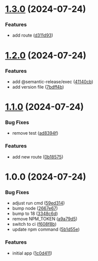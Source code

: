 # [1.3.0](https://github.com/d-sanderson/flask-app-semantic-release/compare/v1.2.0...v1.3.0) (2024-07-24)


### Features

* add route ([d311d93](https://github.com/d-sanderson/flask-app-semantic-release/commit/d311d9350640437b44ac396b69a9afba4c1ba89a))

# [1.2.0](https://github.com/d-sanderson/flask-app-semantic-release/compare/v1.1.0...v1.2.0) (2024-07-24)


### Features

* add @semantic-release/exec ([41140cb](https://github.com/d-sanderson/flask-app-semantic-release/commit/41140cb2c07ba6569849ccf4c694c4fded0dfc01))
* add version file ([7bdff4b](https://github.com/d-sanderson/flask-app-semantic-release/commit/7bdff4bc83f1d08e1fd51e564d59eeb5ac1a1a46))

# [1.1.0](https://github.com/d-sanderson/flask-app-semantic-release/compare/v1.0.0...v1.1.0) (2024-07-24)


### Bug Fixes

* remove test ([ad8394f](https://github.com/d-sanderson/flask-app-semantic-release/commit/ad8394f9e83fd4b35967ebef33b4a04a7c5f9b69))


### Features

* add new route ([0b18575](https://github.com/d-sanderson/flask-app-semantic-release/commit/0b18575c27e4cc8aa884e27c2d4061f61ff45f70))

# 1.0.0 (2024-07-24)


### Bug Fixes

* adjust run cmd ([59ed314](https://github.com/d-sanderson/flask-app-semantic-release/commit/59ed3146a9d0a71c6150c8a62c4b12f86197d0c8))
* bump node ([2667e67](https://github.com/d-sanderson/flask-app-semantic-release/commit/2667e6781dd0ed461c13ee5a112803cd9430b037))
* bump to 18 ([3348c6d](https://github.com/d-sanderson/flask-app-semantic-release/commit/3348c6db0a1c9e5e63bcfe11c5297d58bbd72707))
* remove NPM_TOKEN ([a9a79d5](https://github.com/d-sanderson/flask-app-semantic-release/commit/a9a79d5632fb0ee82c4cc78ebd97335b3f0982ff))
* switch to ci ([f608f8b](https://github.com/d-sanderson/flask-app-semantic-release/commit/f608f8bf7baf97599da4c8f504fb45220c699935))
* update npm command ([5b1d55e](https://github.com/d-sanderson/flask-app-semantic-release/commit/5b1d55e9c0992c89197d72c58dd8a1b4788939a5))


### Features

* initial app ([1c0d411](https://github.com/d-sanderson/flask-app-semantic-release/commit/1c0d4113fd9394ace1013efe5bf46070c4e19295))
